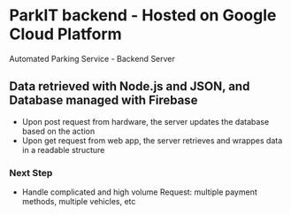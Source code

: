# ParkIT backend - Hosted on Google Cloud Platform

Automated Parking Service - Backend Server

## Data retrieved with Node.js and JSON, and Database managed with Firebase
  - Upon post request from hardware, the server updates the database based on the action
  - Upon get request from web app, the server retrieves and wrappes data in a readable structure

### Next Step 
  - Handle complicated and high volume Request: multiple payment methods, multiple vehicles, etc
